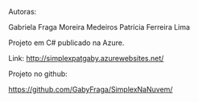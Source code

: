 Autoras:

Gabriela Fraga Moreira Medeiros
Patrícia Ferreira Lima

Projeto em C# publicado na Azure.

Link: http://simplexpatgaby.azurewebsites.net/

Projeto no github: 

https://github.com/GabyFraga/SimplexNaNuvem/

